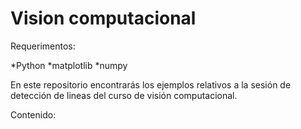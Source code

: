 # Vision computacional

Requerimentos:

*Python
*matplotlib
*numpy

En este repositorio encontrarás los ejemplos relativos a la sesión de detección de lineas del curso de visión computacional.

Contenido:




